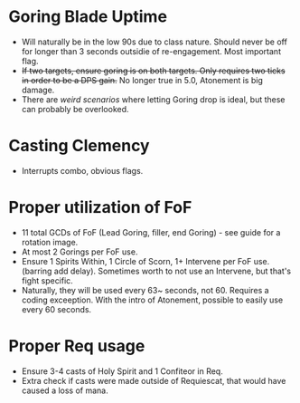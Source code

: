 # Goring Blade Uptime
* Will naturally be in the low 90s due to class nature. Should never be off for longer than 3 seconds outsidie of re-engagement. Most important flag.
* ~~If two targets, ensure goring is on both targets. Only requires two ticks in order to be a DPS gain.~~ No longer true in 5.0, Atonement is big damage.
* There are *weird scenarios* where letting Goring drop is ideal, but these can probably be overlooked.
# Casting Clemency
* Interrupts combo, obvious flags.
# Proper utilization of FoF
* 11 total GCDs of FoF (Lead Goring, filler, end Goring) - see guide for a rotation image.
* At most 2 Gorings per FoF use.
* Ensure 1 Spirits Within, 1 Circle of Scorn, 1+ Intervene per FoF use. (barring add delay). Sometimes worth to not use an Intervene, but that's fight specific.
* Naturally, they will be used every 63~ seconds, not 60. Requires a coding exceeption. With the intro of Atonement, possible to easily use every 60 seconds.
# Proper Req usage
* Ensure 3-4 casts of Holy Spirit and 1 Confiteor in Req.
* Extra check if casts were made outside of Requiescat, that would have caused a loss of mana.
